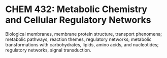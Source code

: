 # CHEM 432: Metabolic Chemistry and Cellular Regulatory Networks

Biological membranes, membrane protein structure, transport phenomena; metabolic pathways, reaction themes, regulatory networks; metabolic transformations with carbohydrates, lipids, amino acids, and nucleotides; regulatory networks, signal transduction.